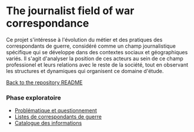 # The journalist field of war correspondance 

Ce projet s'intéresse à l'évolution du métier et des pratiques des correspondants de guerre, considéré comme un champ journalistique spécifique qui se développe dans des contextes sociaux et géographiques variés. Il s'agit d'analyser la position de ces acteurs au sein de ce champ professionel et leurs relations avec le reste de la société, tout en observant les structures et dynamiques qui organisent ce domaine d'étude. 

[Back to the repository README](../README.md)
    

###  Phase exploratoire

* [Problématique et questionnement](problematique-questionnement.md) 
* [Listes de correspondants de guerre](listes-de-correspondants-de-guerre.md)
* [Catalogue des informations](catalogue-des-informations.md)
